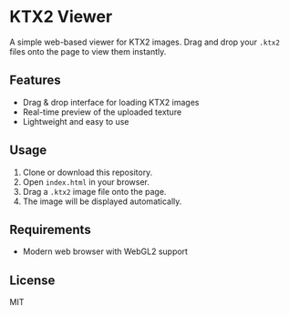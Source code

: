 # KTX2 Viewer

A simple web-based viewer for KTX2 images. Drag and drop your `.ktx2` files onto the page to view them instantly.

## Features

- Drag & drop interface for loading KTX2 images
- Real-time preview of the uploaded texture
- Lightweight and easy to use

## Usage

1. Clone or download this repository.
2. Open `index.html` in your browser.
3. Drag a `.ktx2` image file onto the page.
4. The image will be displayed automatically.

## Requirements

- Modern web browser with WebGL2 support

## License

MIT